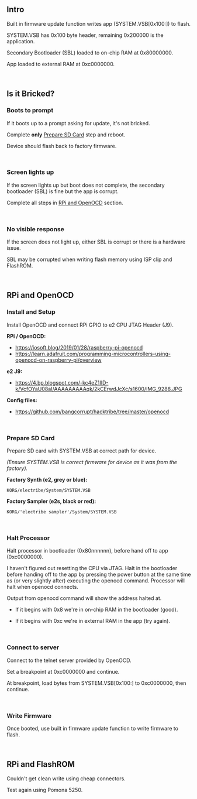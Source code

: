 ## Intro

Built in firmware update function writes app (SYSTEM.VSB[0x100:]) to flash.

SYSTEM.VSB has 0x100 byte header, remaining 0x200000 is the application.

Secondary Bootloader (SBL) loaded to on-chip RAM at 0x80000000.

App loaded to external RAM at 0xc0000000.

<br/>


## Is it Bricked?


### Boots to prompt

If it boots up to a prompt asking for update, it's not bricked.

Complete **only** [Prepare SD Card](#Prepare-SD-Card) step and reboot.  

Device should flash back to factory firmware.  

<br/>

### Screen lights up

If the screen lights up but boot does not complete, the secondary bootloader (SBL) is fine but the app is corrupt.

Complete all steps in [RPi and OpenOCD](#RPi-and-OpenOCD) section.

<br/>

### No visible response

If the screen does not light up, either SBL is corrupt or there is a hardware issue.

SBL may be corrupted when writing flash memory using ISP clip and FlashROM.


<br/>


## RPi and OpenOCD

### Install and Setup

Install OpenOCD and connect RPi GPIO to e2 CPU JTAG  Header (J9).
		
**RPi / OpenOCD:**

* https://iosoft.blog/2019/01/28/raspberry-pi-openocd
* https://learn.adafruit.com/programming-microcontrollers-using-openocd-on-raspberry-pi/overview
		
**e2 J9:**
* https://4.bp.blogspot.com/-kc4eZ1IID-k/VcfOYaU08aI/AAAAAAAAAqk/2kCErwdJcXc/s1600/IMG_9288.JPG
		
**Config files:**
* https://github.com/bangcorrupt/hacktribe/tree/master/openocd

<br/>

### Prepare SD Card

Prepare SD card with SYSTEM.VSB at correct path for device.

_(Ensure SYSTEM.VSB is correct firmware for device as it was from the factory)._
	
**Factory Synth (e2, grey or blue):**

`KORG/electribe/System/SYSTEM.VSB`
		

**Factory Sampler (e2s, black or red):**

`KORG/'electribe sampler'/System/SYSTEM.VSB`
		
<br/>

### Halt Processor

Halt processor in bootloader (0x80nnnnnn), before hand off to app (0xc0000000).

I haven't figured out resetting the CPU via JTAG.  Halt in the bootloader before handing off to the app by pressing the power button at the same time as (or very slightly after) executing the openocd command.  Processor will halt when openocd connects.
		
Output from openocd command will show the address halted at.  

* If it begins with 0x8 we're in on-chip RAM in the bootloader (good).

* If it begins with 0xc we're in external RAM in the app (try again).

<br/>

### Connect to server

Connect to the telnet server provided by OpenOCD.

Set a breakpoint at 0xc0000000 and continue.
	
At breakpoint, load bytes from SYSTEM.VSB[0x100:] to 0xc0000000, then continue.

<br/>

### Write Firmware	

Once booted, use built in firmware update function to write firmware to flash.

<br/>

## RPi and FlashROM

Couldn't get clean write using cheap connectors.

Test again using Pomona 5250.
